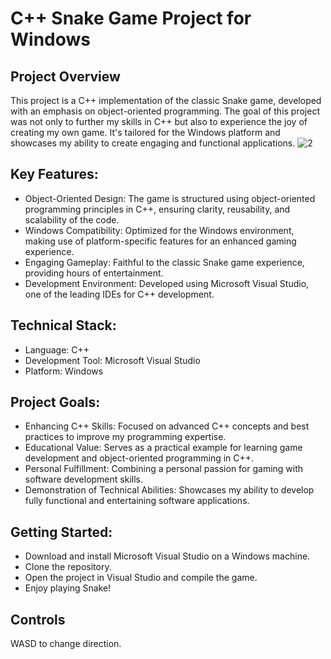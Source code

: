 # C++ Snake Game Project for Windows
## Project Overview
This project is a C++ implementation of the classic Snake game, developed with an emphasis on object-oriented programming. The goal of this project was not only to further my skills in C++ but also to experience the joy of creating my own game. It's tailored for the Windows platform and showcases my ability to create engaging and functional applications.
![2](https://user-images.githubusercontent.com/105677485/174449376-db0e0a7b-61b6-4d5b-ba9f-452c1860f309.png)

## Key Features:
- Object-Oriented Design: The game is structured using object-oriented programming principles in C++, ensuring clarity, reusability, and scalability of the code.
- Windows Compatibility: Optimized for the Windows environment, making use of platform-specific features for an enhanced gaming experience.
- Engaging Gameplay: Faithful to the classic Snake game experience, providing hours of entertainment.
- Development Environment: Developed using Microsoft Visual Studio, one of the leading IDEs for C++ development.

## Technical Stack:
- Language: C++
- Development Tool: Microsoft Visual Studio
- Platform: Windows

## Project Goals:
- Enhancing C++ Skills: Focused on advanced C++ concepts and best practices to improve my programming expertise.
- Educational Value: Serves as a practical example for learning game development and object-oriented programming in C++.
- Personal Fulfillment: Combining a personal passion for gaming with software development skills.
- Demonstration of Technical Abilities: Showcases my ability to develop fully functional and entertaining software applications.

## Getting Started:
- Download and install Microsoft Visual Studio on a Windows machine.
- Clone the repository.
- Open the project in Visual Studio and compile the game.
- Enjoy playing Snake!

## Controls
WASD to change direction.

